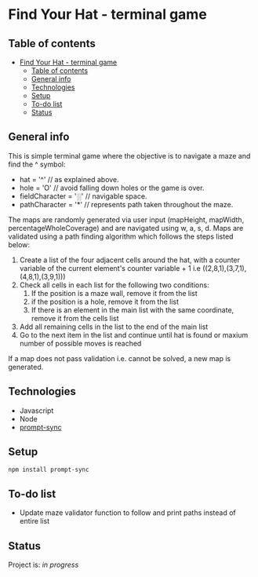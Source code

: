 # Find Your Hat - terminal game

## Table of contents

- [Find Your Hat - terminal game](#find-your-hat---terminal-game)
  - [Table of contents](#table-of-contents)
  - [General info](#general-info)
  - [Technologies](#technologies)
  - [Setup](#setup)
  - [To-do list](#to-do-list)
  - [Status](#status)

## General info

This is simple terminal game where the objective is to navigate a maze and find the ^ symbol:

- hat = '^' // as explained above.
- hole = 'O' // avoid falling down holes or the game is over.
- fieldCharacter = '░' // navigable space.
- pathCharacter = '*' // represents path taken throughout the maze.

The maps are randomly generated via user input (mapHeight, mapWidth, percentageWholeCoverage) and are navigated using w, a, s, d. Maps are validated using a path finding algorithm which follows the steps listed below:

  1. Create a list of the four adjacent cells around the hat, with a counter variable of the current element's counter variable + 1 i.e ((2,8,1),(3,7,1),(4,8,1),(3,9,1)))
  2. Check all cells in each list for the following two conditions:
     1. If the position is a maze wall, remove it from the list
     2. if the position is a hole, remove it from the list
     3. If there is an element in the main list with the same coordinate, remove it from the cells list
  3. Add all remaining cells in the list to the end of the main list
  4. Go to the next item in the list and continue until hat is found or maxium number of possible moves is reached

If a map does not pass validation i.e. cannot be solved, a new map is generated.

## Technologies

- Javascript
- Node
- [prompt-sync](https://github.com/heapwolf/prompt-sync)

## Setup

`npm install prompt-sync`

## To-do list

- Update maze validator function to follow and print paths instead of entire list

## Status

Project is: _in progress_
